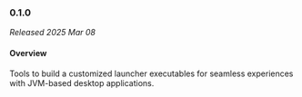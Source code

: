 ### 0.1.0

_Released 2025 Mar 08_

#### Overview

Tools to build a customized launcher executables for seamless experiences with
JVM-based desktop applications.